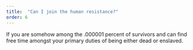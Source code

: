```yaml
---
title:  "Can I join the human resistance?"
order: 6
---
```


If you are somehow among the .000001 percent of survivors and can find free time amongst your primary duties of being either dead or enslaved.
